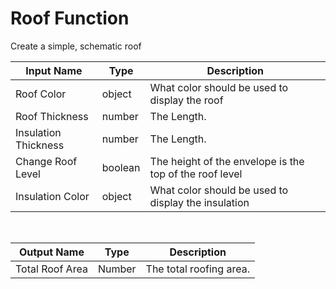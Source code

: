 

# Roof Function

Create a simple, schematic roof

|Input Name|Type|Description|
|---|---|---|
|Roof Color|object|What color should be used to display the roof|
|Roof Thickness|number|The Length.|
|Insulation Thickness|number|The Length.|
|Change Roof Level|boolean|The height of the envelope is the top of the roof level|
|Insulation Color|object|What color should be used to display the insulation|


<br>

|Output Name|Type|Description|
|---|---|---|
|Total Roof Area|Number|The total roofing area.|

